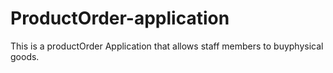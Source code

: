 # ProductOrder-application
This is a productOrder Application that allows staff members  to buyphysical goods.
